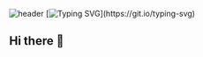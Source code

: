 ![header](https://capsule-render.vercel.app/api?type=venom&color=0:#1F6AAA,100:#3A8EDC&height=300&section=header&text=dahee%20&fontSize=90)
[![Typing SVG](https://readme-typing-svg.demolab.com/?lines=dahee's+github!)](https://git.io/typing-svg)
## Hi there 👋

<!--
**dhlim55/dhlim55** is a ✨ _special_ ✨ repository because its `README.md` (this file) appears on your GitHub profile.

Here are some ideas to get you started:

- 🔭 I’m currently working on ...
- 🌱 I’m currently learning ...
- 👯 I’m looking to collaborate on ...
- 🤔 I’m looking for help with ...
- 💬 Ask me about ...
- 📫 How to reach me: ...
- 😄 Pronouns: ...
- ⚡ Fun fact: ...
-->
